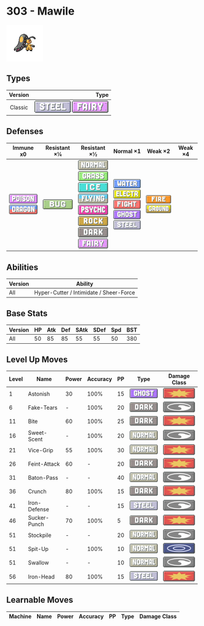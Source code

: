 # 303 - Mawile

![mawile](../img/pokemon/303.png)

## Types

| Version | Type                                                              |
| :-----: | ----------------------------------------------------------------: |
| Classic | ![steel](../img/types/steel.png) ![fairy](../img/types/fairy.png) |

## Defenses

| Immune x0                                                                 | Resistant ×¼                 | Resistant ×½                                                                                                                                                                                                                                                                                        | Normal ×1                                                                                                                                                                                        | Weak ×2                                                               | Weak ×4 |
| ------------------------------------------------------------------------- | ---------------------------- | --------------------------------------------------------------------------------------------------------------------------------------------------------------------------------------------------------------------------------------------------------------------------------------------------- | ------------------------------------------------------------------------------------------------------------------------------------------------------------------------------------------------ | --------------------------------------------------------------------- | ------- |
| ![poison](../img/types/poison.png)<br/>![dragon](../img/types/dragon.png) | ![bug](../img/types/bug.png) | ![normal](../img/types/normal.png)<br/>![grass](../img/types/grass.png)<br/>![ice](../img/types/ice.png)<br/>![flying](../img/types/flying.png)<br/>![psychic](../img/types/psychic.png)<br/>![rock](../img/types/rock.png)<br/>![dark](../img/types/dark.png)<br/>![fairy](../img/types/fairy.png) | ![water](../img/types/water.png)<br/>![electric](../img/types/electric.png)<br/>![fighting](../img/types/fighting.png)<br/>![ghost](../img/types/ghost.png)<br/>![steel](../img/types/steel.png) | ![fire](../img/types/fire.png)<br/>![ground](../img/types/ground.png) |         |

## Abilities

| Version | Ability                                 |
| ------- | --------------------------------------- |
| All     | Hyper-Cutter / Intimidate / Sheer-Force |

## Base Stats

| Version | HP | Atk | Def | SAtk | SDef | Spd | BST |
| ------- | -- | --- | --- | ---- | ---- | --- | --- |
| All     | 50 | 85  | 85  | 55   | 55   | 50  | 380 |

## Level Up Moves

| Level | Name         | Power | Accuracy | PP | Type                               | Damage Class                           |
| ----- | ------------ | ----- | -------- | -- | ---------------------------------- | -------------------------------------- |
| 1     | Astonish     | 30    | 100%     | 15 | ![ghost](../img/types/ghost.png)   | ![physical](../img/types/physical.png) |
| 6     | Fake-Tears   | -     | 100%     | 20 | ![dark](../img/types/dark.png)     | ![status](../img/types/status.png)     |
| 11    | Bite         | 60    | 100%     | 25 | ![dark](../img/types/dark.png)     | ![physical](../img/types/physical.png) |
| 16    | Sweet-Scent  | -     | 100%     | 20 | ![normal](../img/types/normal.png) | ![status](../img/types/status.png)     |
| 21    | Vice-Grip    | 55    | 100%     | 30 | ![normal](../img/types/normal.png) | ![physical](../img/types/physical.png) |
| 26    | Feint-Attack | 60    | -        | 20 | ![dark](../img/types/dark.png)     | ![physical](../img/types/physical.png) |
| 31    | Baton-Pass   | -     | -        | 40 | ![normal](../img/types/normal.png) | ![status](../img/types/status.png)     |
| 36    | Crunch       | 80    | 100%     | 15 | ![dark](../img/types/dark.png)     | ![physical](../img/types/physical.png) |
| 41    | Iron-Defense | -     | -        | 15 | ![steel](../img/types/steel.png)   | ![status](../img/types/status.png)     |
| 46    | Sucker-Punch | 70    | 100%     | 5  | ![dark](../img/types/dark.png)     | ![physical](../img/types/physical.png) |
| 51    | Stockpile    | -     | -        | 20 | ![normal](../img/types/normal.png) | ![status](../img/types/status.png)     |
| 51    | Spit-Up      | -     | 100%     | 10 | ![normal](../img/types/normal.png) | ![special](../img/types/special.png)   |
| 51    | Swallow      | -     | -        | 10 | ![normal](../img/types/normal.png) | ![status](../img/types/status.png)     |
| 56    | Iron-Head    | 80    | 100%     | 15 | ![steel](../img/types/steel.png)   | ![physical](../img/types/physical.png) |

## Learnable Moves

| Machine | Name | Power | Accuracy | PP | Type | Damage Class |
| ------- | ---- | ----- | -------- | -- | ---- | ------------ |